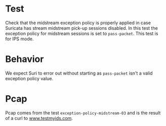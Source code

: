 # Test

Check that the midstream exception policy is properly applied in case Suricata
has stream midstream pick-up sessions disabled. In this test the exception policy
for midstream sessions is set to ``pass-packet``. This test is for IPS mode.

# Behavior

We expect Suri to error out without starting as ``pass-packet`` isn't a valid
exception policy value.


# Pcap

Pcap comes from the test ``exception-policy-midstream-03`` and is the result of a
curl to www.testmyids.com.
